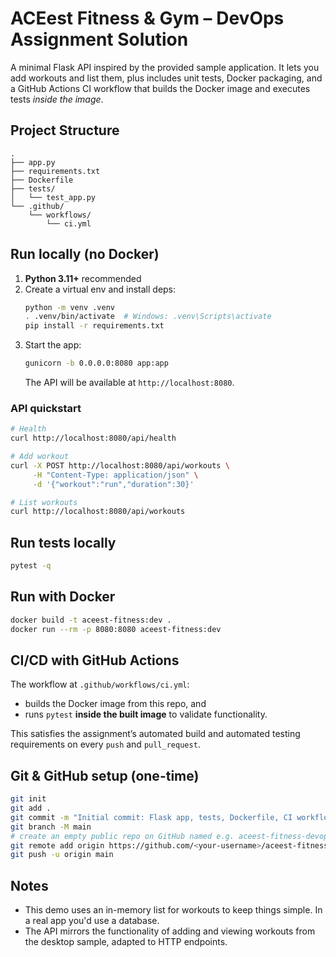 # ACEest Fitness & Gym – DevOps Assignment Solution

A minimal Flask API inspired by the provided sample application. It lets you add workouts and list them, plus includes unit tests, Docker packaging, and a GitHub Actions CI workflow that builds the Docker image and executes tests *inside the image*.

## Project Structure

```text
.
├── app.py
├── requirements.txt
├── Dockerfile
├── tests/
│   └── test_app.py
└── .github/
    └── workflows/
        └── ci.yml
```

## Run locally (no Docker)

1. **Python 3.11+** recommended
2. Create a virtual env and install deps:
   ```bash
   python -m venv .venv
   . .venv/bin/activate  # Windows: .venv\Scripts\activate
   pip install -r requirements.txt
   ```
3. Start the app:
   ```bash
   gunicorn -b 0.0.0.0:8080 app:app
   ```
   The API will be available at `http://localhost:8080`.

### API quickstart

```bash
# Health
curl http://localhost:8080/api/health

# Add workout
curl -X POST http://localhost:8080/api/workouts \
     -H "Content-Type: application/json" \
     -d '{"workout":"run","duration":30}'

# List workouts
curl http://localhost:8080/api/workouts
```

## Run tests locally

```bash
pytest -q
```

## Run with Docker

```bash
docker build -t aceest-fitness:dev .
docker run --rm -p 8080:8080 aceest-fitness:dev
```

## CI/CD with GitHub Actions

The workflow at `.github/workflows/ci.yml`:
- builds the Docker image from this repo, and
- runs `pytest` **inside the built image** to validate functionality.

This satisfies the assignment’s automated build and automated testing requirements on every `push` and `pull_request`.

## Git & GitHub setup (one-time)

```bash
git init
git add .
git commit -m "Initial commit: Flask app, tests, Dockerfile, CI workflow"
git branch -M main
# create an empty public repo on GitHub named e.g. aceest-fitness-devops
git remote add origin https://github.com/<your-username>/aceest-fitness-devops.git
git push -u origin main
```

## Notes

- This demo uses an in-memory list for workouts to keep things simple. In a real app you'd use a database.
- The API mirrors the functionality of adding and viewing workouts from the desktop sample, adapted to HTTP endpoints.